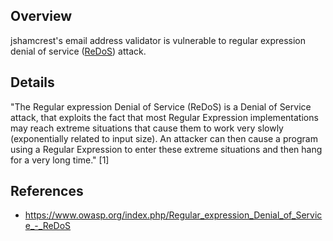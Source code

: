 ## Overview
jshamcrest's email address validator is vulnerable to regular expression denial of service ([ReDoS](https://www.owasp.org/index.php/Regular_expression_Denial_of_Service_-_ReDoS)) attack.

## Details
"The Regular expression Denial of Service (ReDoS) is a Denial of Service attack, that exploits the fact that most Regular Expression implementations may reach extreme situations that cause them to work very slowly (exponentially related to input size). An attacker can then cause a program using a Regular Expression to enter these extreme situations and then hang for a very long time." [1]

## References

- https://www.owasp.org/index.php/Regular_expression_Denial_of_Service_-_ReDoS